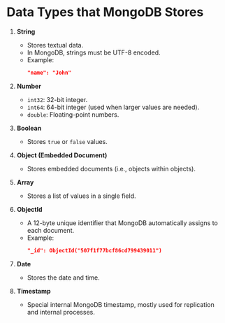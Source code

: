 # Data Types that MongoDB Stores

1. **String**  
   - Stores textual data.  
   - In MongoDB, strings must be UTF-8 encoded.  
   - Example:  
     ```json
     "name": "John"
     ```

2. **Number**  
   - `int32`: 32-bit integer.  
   - `int64`: 64-bit integer (used when larger values are needed).  
   - `double`: Floating-point numbers.

3. **Boolean**  
   - Stores `true` or `false` values.

4. **Object (Embedded Document)**  
   - Stores embedded documents (i.e., objects within objects).

5. **Array**  
   - Stores a list of values in a single field.

6. **ObjectId**  
   - A 12-byte unique identifier that MongoDB automatically assigns to each document.  
   - Example:  
     ```json
     "_id": ObjectId("507f1f77bcf86cd799439011")
     ```

7. **Date**  
   - Stores the date and time.

8. **Timestamp**  
   - Special internal MongoDB timestamp, mostly used for replication and internal processes.
